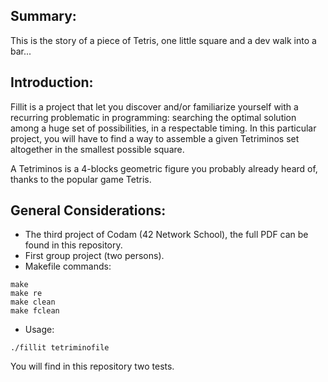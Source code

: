 ## <b> Summary: </b><br>
This is the story of a piece of Tetris, one little square and a dev walk into a bar...

## <b> Introduction: </b><br>
Fillit is a project that let you discover and/or familiarize yourself with a recurring problematic in programming: searching the optimal solution among a huge set of possibilities, in a respectable timing. In this particular project, you will have to find a way to assemble a given Tetriminos set altogether in the smallest possible square. <p>
A Tetriminos is a 4-blocks geometric figure you probably already heard of, thanks to the popular game Tetris.

## <b> General Considerations: </b><br>
- The third project of Codam (42 Network School), the full PDF can be found in this repository. <br>
- First group project (two persons).
- Makefile commands: 
```
make
make re
make clean
make fclean
```
- Usage: 
```
./fillit tetriminofile
```
You will find in this repository two tests.
